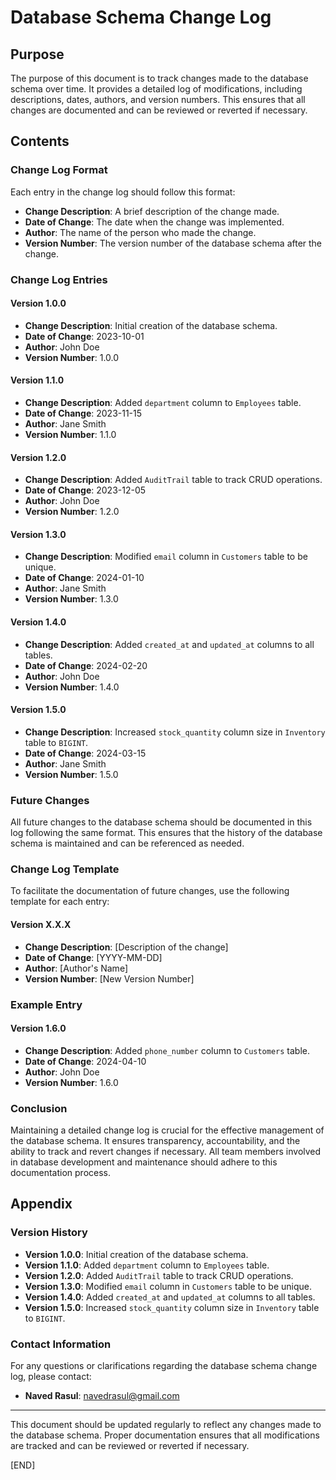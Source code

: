 # Database Schema Change Log

## Purpose
The purpose of this document is to track changes made to the database schema over time. It provides a detailed log of modifications, including descriptions, dates, authors, and version numbers. This ensures that all changes are documented and can be reviewed or reverted if necessary.

## Contents

### Change Log Format
Each entry in the change log should follow this format:
- **Change Description**: A brief description of the change made.
- **Date of Change**: The date when the change was implemented.
- **Author**: The name of the person who made the change.
- **Version Number**: The version number of the database schema after the change.

### Change Log Entries

#### Version 1.0.0
- **Change Description**: Initial creation of the database schema.
- **Date of Change**: 2023-10-01
- **Author**: John Doe
- **Version Number**: 1.0.0

#### Version 1.1.0
- **Change Description**: Added `department` column to `Employees` table.
- **Date of Change**: 2023-11-15
- **Author**: Jane Smith
- **Version Number**: 1.1.0

#### Version 1.2.0
- **Change Description**: Added `AuditTrail` table to track CRUD operations.
- **Date of Change**: 2023-12-05
- **Author**: John Doe
- **Version Number**: 1.2.0

#### Version 1.3.0
- **Change Description**: Modified `email` column in `Customers` table to be unique.
- **Date of Change**: 2024-01-10
- **Author**: Jane Smith
- **Version Number**: 1.3.0

#### Version 1.4.0
- **Change Description**: Added `created_at` and `updated_at` columns to all tables.
- **Date of Change**: 2024-02-20
- **Author**: John Doe
- **Version Number**: 1.4.0

#### Version 1.5.0
- **Change Description**: Increased `stock_quantity` column size in `Inventory` table to `BIGINT`.
- **Date of Change**: 2024-03-15
- **Author**: Jane Smith
- **Version Number**: 1.5.0

### Future Changes
All future changes to the database schema should be documented in this log following the same format. This ensures that the history of the database schema is maintained and can be referenced as needed.

### Change Log Template
To facilitate the documentation of future changes, use the following template for each entry:

#### Version X.X.X
- **Change Description**: [Description of the change]
- **Date of Change**: [YYYY-MM-DD]
- **Author**: [Author's Name]
- **Version Number**: [New Version Number]


### Example Entry

#### Version 1.6.0
- **Change Description**: Added `phone_number` column to `Customers` table.
- **Date of Change**: 2024-04-10
- **Author**: John Doe
- **Version Number**: 1.6.0


### Conclusion
Maintaining a detailed change log is crucial for the effective management of the database schema. It ensures transparency, accountability, and the ability to track and revert changes if necessary. All team members involved in database development and maintenance should adhere to this documentation process.

## Appendix

### Version History
- **Version 1.0.0**: Initial creation of the database schema.
- **Version 1.1.0**: Added `department` column to `Employees` table.
- **Version 1.2.0**: Added `AuditTrail` table to track CRUD operations.
- **Version 1.3.0**: Modified `email` column in `Customers` table to be unique.
- **Version 1.4.0**: Added `created_at` and `updated_at` columns to all tables.
- **Version 1.5.0**: Increased `stock_quantity` column size in `Inventory` table to `BIGINT`.

### Contact Information
For any questions or clarifications regarding the database schema change log, please contact:

- **Naved Rasul**: navedrasul@gmail.com

---

This document should be updated regularly to reflect any changes made to the database schema. Proper documentation ensures that all modifications are tracked and can be reviewed or reverted if necessary.

[END]